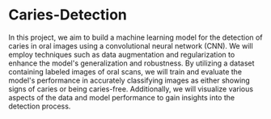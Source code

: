 # Caries-Detection

In this project, we aim to build a machine learning model for the detection of caries in oral images using a convolutional neural network (CNN). We will employ techniques such as data augmentation and regularization to enhance the model's generalization and robustness. By utilizing a dataset containing labeled images of oral scans, we will train and evaluate the model's performance in accurately classifying images as either showing signs of caries or being caries-free. Additionally, we will visualize various aspects of the data and model performance to gain insights into the detection process.
